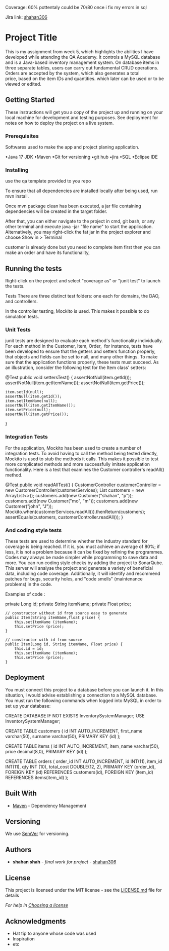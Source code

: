 Coverage: 60% pottentaly could be 70/80 once i fix my errors in sql

Jira link:
[shahan306](https://shahan306.atlassian.net/jira/software/projects/IMSW5/boards/4/backlog)

# Project Title

This is my assignment from week 5, which highlights the abilities I have developed
while attending the QA Academy. It controls a MySQL database and is a Java-based
inventory management system. On database items in three separate tables, users
can carry out fundamental CRUD operations. Orders are accepted by the system,
which also generates a total price, based on the item IDs and quantities. which
later can be used or to be viewed or edited. 

## Getting Started

These instructions will get you a copy of the project up and running on your local machine for 
development and testing purposes. See deployment for notes on how to deploy the project on a live system.

### Prerequisites

Softwares used to make the app and project planing application.

•Java 17 JDK
•Maven
•Git for versioning
•git hub
•jira
•SQL
•Eclipse IDE


### Installing

use the qa template provided to you repo

To ensure that all dependencies are installed locally after being used, run mvn install.

Once mvn package clean has been executed, a jar file containing dependencies will be created in the target folder.

After that, you can either navigate to the project in cmd, git bash, or any other terminal and execute java -jar "file name" to start the application. Alternatively, you may right-click the fat jar in the project explorer and choose Show in > Terminal

customer is already done but you need to complete item first then you can make an order and have its functionality,


## Running the tests

Right-click on the project and select "coverage as" or "junit test" to launch the tests.

Tests There are three distinct test folders: one each for domains, the DAO, and controllers.

In the controller testing, Mockito is used. This makes it possible to do simulation tests.

### Unit Tests 

junit tests are designed to evaluate each method's functionality individually. For each method
in the Customer, Item, Order,  for instance, tests have been developed to ensure that the getters
and setters function properly, that objects and fields can be set to null, and many other things.
To make sure that the application functions properly, these tests must succeed. As an illustration,
consider the following test for the Item class' setters:

@Test
public void settersTest() {
	assertNotNull(item.getId());
	assertNotNull(item.getItemName());
	assertNotNull(item.getPrice());
	
	item.setId(null);
	assertNull(item.getId());
	item.setItemName(null);
	assertNull(item.getItemName());
	item.setPrice(null);
	assertNull(item.getPrice());	
}



### Integration Tests

For the application, Mockito has been used to create a number of integration tests. To avoid
having to call the method being tested directly, Mockito is used to stub the methods it calls.
This makes it possible to test more complicated methods and more successfully imitate application
functionality. Here is a test that examines the Customer controller's readAll() method.

@Test
public void readAllTest() {
	CustomerController customerController = new CustomerController(customerServices);
	List<Customer> customers = new ArrayList<>();
	customers.add(new Customer("shahan", "p"));
	customers.add(new Customer("mo", "m"));
	customers.add(new Customer("john", "J"));
	Mockito.when(customerServices.readAll()).thenReturn(customers);
	assertEquals(customers, customerController.readAll());
}

### And coding style tests

These tests are used to determine whether the industry standard for coverage is being reached.
If it is, you must achieve an average of 80%; if less, it is not a problem because it can be
fixed by refining the programmes. Codes may always be made simpler while programming to save
data and more. You can run coding style checks by adding the project to SonarQube. This server
will analyse the project and generate a variety of beneficial data, including code coverage.
Additionally, it will identify and recommend patches for bugs, security holes, and "code smells"
(maintenance problems) in the code.

Examples of code :

private Long id;
    private String itemName;
    private Float price;

    // constructor without id from source easy to generate
    public Item(String itemName,float price) {
        this.setItemName (itemName);
        this.setPrice (price);
    }

    // constructor with id from source
    public Item(Long id, String itemName, Float price) {
        this.id = id;
        this.setItemName (itemName);
        this.setPrice (price);
    }

## Deployment

You must connect this project to a database before you can launch it.
In this situation, I would advise establishing a connection to a MySQL database.
You must run the following commands when logged into MySQL in order to set up your database:

CREATE DATABASE IF NOT EXISTS InventorySystemManager;
USE InventorySystemManager;

CREATE TABLE customers (
	id INT AUTO_INCREMENT,
    first_name varchar(50),
    surname varchar(50),
    PRIMARY KEY (id)
    );
    
CREATE TABLE items (
	id INT AUTO_INCREMENT,
    item_name varchar(50),
    price decimal(8,0),
    PRIMARY KEY (id)
    );
    

CREATE TABLE orders (
   order_id INT AUTO_INCREMENT,
   id INT(11),
   item_id INT(11),
   qty INT (10),
   total_cost DOUBLE(12, 2),
   PRIMARY KEY (order_id),
   FOREIGN KEY (id) REFERENCES customers(id),
   FOREIGN KEY (item_id) REFERENCES items(item_id)
);

## Built With

* [Maven](https://maven.apache.org/) - Dependency Management

## Versioning

We use [SemVer](http://semver.org/) for versioning.

## Authors


* **shahan shah** - *final work for project* - [shahan306](https://github.com/shahan306)

## License

This project is licensed under the MIT license - see the [LICENSE.md](LICENSE.md) file for details 

*For help in [Choosing a license](https://choosealicense.com/)*

## Acknowledgments

* Hat tip to anyone whose code was used
* Inspiration
* etc
